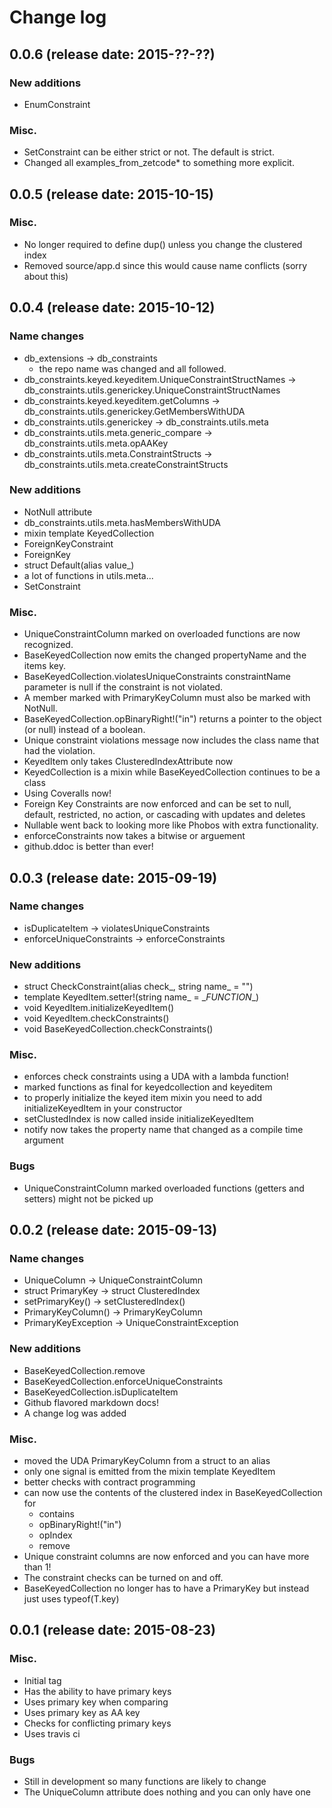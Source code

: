 # Change log

## 0.0.6 (release date: 2015-??-??)

### New additions

 * EnumConstraint

### Misc.

 * SetConstraint can be either strict or not. The default is strict.
 * Changed all examples_from_zetcode* to something more explicit.

## 0.0.5 (release date: 2015-10-15)

### Misc.

 * No longer required to define dup() unless you change the clustered index
 * Removed source/app.d since this would cause name conflicts (sorry about this)

## 0.0.4 (release date: 2015-10-12)

### Name changes

 * db_extensions -> db_constraints
   + the repo name was changed and all followed.
 * db_constraints.keyed.keyeditem.UniqueConstraintStructNames -> db_constraints.utils.generickey.UniqueConstraintStructNames
 * db_constraints.keyed.keyeditem.getColumns -> db_constraints.utils.generickey.GetMembersWithUDA
 * db_constraints.utils.generickey -> db_constraints.utils.meta
 * db_constraints.utils.meta.generic_compare -> db_constraints.utils.meta.opAAKey
 * db_constraints.utils.meta.ConstraintStructs -> db_constraints.utils.meta.createConstraintStructs

### New additions

 * NotNull attribute
 * db_constraints.utils.meta.hasMembersWithUDA
 * mixin template KeyedCollection
 * ForeignKeyConstraint
 * ForeignKey
 * struct Default(alias value_)
 * a lot of functions in utils.meta...
 * SetConstraint

### Misc.

 * UniqueConstraintColumn marked on overloaded functions are now recognized.
 * BaseKeyedCollection now emits the changed propertyName and the items key.
 * BaseKeyedCollection.violatesUniqueConstraints constraintName parameter is null if the constraint is not violated.
 * A member marked with PrimaryKeyColumn must also be marked with NotNull.
 * BaseKeyedCollection.opBinaryRight!("in") returns a pointer to the object (or null) instead of a boolean.
 * Unique constraint violations message now includes the class name that had the violation.
 * KeyedItem only takes ClusteredIndexAttribute now
 * KeyedCollection is a mixin while BaseKeyedCollection continues to be a class
 * Using Coveralls now!
 * Foreign Key Constraints are now enforced and can be set to null, default, restricted, no action, or cascading with updates and deletes
 * Nullable went back to looking more like Phobos with extra functionality.
 * enforceConstraints now takes a bitwise or arguement
 * github.ddoc is better than ever!

## 0.0.3 (release date: 2015-09-19)

### Name changes

 * isDuplicateItem -> violatesUniqueConstraints
 * enforceUniqueConstraints -> enforceConstraints

### New additions

 * struct CheckConstraint(alias check_, string name_ = "")
 * template KeyedItem.setter!(string name_ = \__FUNCTION__)
 * void KeyedItem.initializeKeyedItem()
 * void KeyedItem.checkConstraints()
 * void BaseKeyedCollection.checkConstraints()

### Misc.

 * enforces check constraints using a UDA with a lambda function!
 * marked functions as final for keyedcollection and keyeditem
 * to properly initialize the keyed item mixin you need to add initializeKeyedItem in your constructor
 * setClustedIndex is now called inside initializeKeyedItem
 * notify now takes the property name that changed as a compile time argument

### Bugs

 * UniqueConstraintColumn marked overloaded functions (getters and setters) might not be picked up

## 0.0.2 (release date: 2015-09-13)

### Name changes

 * UniqueColumn -> UniqueConstraintColumn
 * struct PrimaryKey -> struct ClusteredIndex
 * setPrimaryKey() -> setClusteredIndex()
 * PrimaryKeyColumn() -> PrimaryKeyColumn
 * PrimaryKeyException -> UniqueConstraintException

### New additions

 * BaseKeyedCollection.remove
 * BaseKeyedCollection.enforceUniqueConstraints
 * BaseKeyedCollection.isDuplicateItem
 * Github flavored markdown docs!
 * A change log was added

### Misc.

 * moved the UDA PrimaryKeyColumn from a struct to an alias
 * only one signal is emitted from the mixin template KeyedItem
 * better checks with contract programming
 * can now use the contents of the clustered index in BaseKeyedCollection for
   + contains
   + opBinaryRight!("in")
   + opIndex
   + remove
 * Unique constraint columns are now enforced and you can have more than 1!
 * The constraint checks can be turned on and off.
 * BaseKeyedCollection no longer has to have a PrimaryKey but instead just uses typeof(T.key)

## 0.0.1 (release date: 2015-08-23)

### Misc.

 * Initial tag
 * Has the ability to have primary keys
 * Uses primary key when comparing
 * Uses primary key as AA key
 * Checks for conflicting primary keys
 * Uses travis ci

### Bugs

 * Still in development so many functions are likely to change
 * The UniqueColumn attribute does nothing and you can only have one
